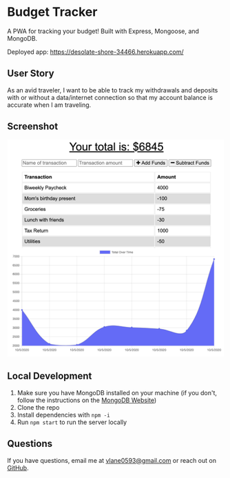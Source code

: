 # Budget Tracker
A PWA for tracking your budget! Built with Express, Mongoose, and MongoDB.

Deployed app: https://desolate-shore-34466.herokuapp.com/

## User Story
As an avid traveler, I want to be able to track my withdrawals and deposits with or without a data/internet connection so that my account balance is accurate when I am traveling.

## Screenshot
![Screenshot](https://github.com/vanessalane/budget-tracker/blob/main/public/img/budget_tracker_screenshot.png)

## Local Development
1. Make sure you have MongoDB installed on your machine (if you don't, follow the instructions on the [MongoDB Website](https://docs.mongodb.com/manual/installation/))
2. Clone the repo
3. Install dependencies with `npm -i`
4. Run `npm start` to run the server locally

## Questions
If you have questions, email me at vlane0593@gmail.com or reach out on [GitHub](https://www.github.com/vanessalane).
